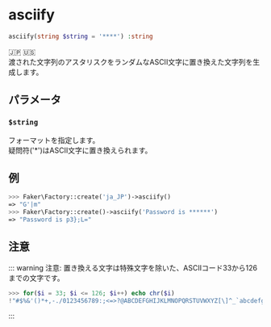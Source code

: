# asciify
```php
asciify(string $string = '****') :string
```
:jp: :us:  
渡された文字列のアスタリスクをランダムなASCII文字に置き換えた文字列を生成します。

## パラメータ
### `$string`
フォーマットを指定します。  
疑問符('*')はASCII文字に置き換えられます。

## 例
```php
>>> Faker\Factory::create('ja_JP')->asciify()
=> "G'|m"
>>> Faker\Factory::create()->asciify('Password is ******')
=> "Password is p3};L="
```

## 注意
::: warning 注意:
置き換える文字は特殊文字を除いた、ASCIIコード33から126までの文字です。  
```php
>>> for($i = 33; $i <= 126; $i++) echo chr($i)
!"#$%&'()*+,-./0123456789:;<=>?@ABCDEFGHIJKLMNOPQRSTUVWXYZ[\]^_`abcdefghijklmnopqrstuvwxyz{|}~
```
:::